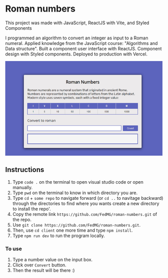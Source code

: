 # Roman numbers

This project was made with JavaScript, ReactJS with Vite, and Styled Components

I programmed an algorithm to convert an integer as input to a Roman numeral. Applied knowledge from the JavaScript course: "Algorithms and Data structure". Built a component user interface with ReactJS. Component design with Styled components. Deployed to production with Vercel.

<img src="/public/roman-numerals.webp" alt="An image with a board user interface where you can put an integer number and it converts and returns to you the a roman number" width="500" />

## Instructions

1. Type `code .` on the terminal to open visual studio code or open manually.
2. Type `pwd` on the terminal to know in which directory you are.
3. Type `cd` + `some repo` to navigate forward (or `cd ..` to navitage backward) through the directories to find where you wants create a new directory to install the repo'.
4. Copy the remote link `https://github.com/FedMG/roman-numbers.git` of the repo.
5. Use `git clone https://github.com/FedMG/roman-numbers.git`.
6. Then, use `cd client` one more time and type `npm install`.
7. Type `npm run dev` to run the program locally.

### To use

1. Type a number value on the input box.
2. Click over `Convert` button.
3. Then the result will be there :)
